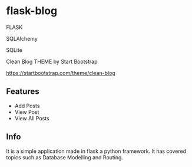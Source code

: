 # flask-blog

FLASK

SQLAlchemy 

SQLite

Clean Blog THEME by Start Bootstrap

https://startbootstrap.com/theme/clean-blog

## Features

* Add Posts
* View Post
* View All Posts

## Info

It is a simple application made in flask a python framework. It has covered topics such as Database Modelling and Routing.